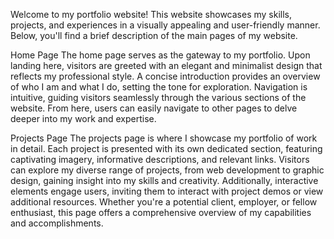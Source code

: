 Welcome to my portfolio website! This website showcases my skills, projects, and experiences in a visually appealing and user-friendly manner. Below, you'll find a brief description of the main pages of my website.

Home Page
The home page serves as the gateway to my portfolio. Upon landing here, visitors are greeted with an elegant and minimalist design that reflects my professional style. A concise introduction provides an overview of who I am and what I do, setting the tone for exploration. Navigation is intuitive, guiding visitors seamlessly through the various sections of the website. From here, users can easily navigate to other pages to delve deeper into my work and expertise.

Projects Page
The projects page is where I showcase my portfolio of work in detail. Each project is presented with its own dedicated section, featuring captivating imagery, informative descriptions, and relevant links. Visitors can explore my diverse range of projects, from web development to graphic design, gaining insight into my skills and creativity. Additionally, interactive elements engage users, inviting them to interact with project demos or view additional resources. Whether you're a potential client, employer, or fellow enthusiast, this page offers a comprehensive overview of my capabilities and accomplishments.
